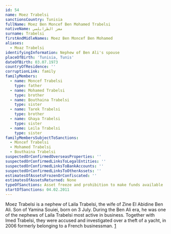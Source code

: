 ```yaml
---
id: 54
name: Moez Trabelsi
sanctionsCountry: Tunisia
fullName: Moez Ben Moncef Ben Mohamed Trabelsi
nativeName: معز الطرابلسي
surname: Trabelsi
firstAndMidleNames: Moez Ben Moncef Ben Mohamed
aliases:
  - Moaz Trabelsi
identifyingInformation: Nephew of Ben Ali's spouse
placeOfBirth: 'Tunisia, Tunis'
dateOfBirth: 03.07.1973
countryOfResidence: ''
corruptionLink: family
familyMembers:
  - name: Moncef Trabelsi
    type: father
  - name: Mohamed Trabelsi
    type: brother
  - name: Bouthaina Trabelsi
    type: sister
  - name: Tarek Trabelsi
    type: brother
  - name: Ghaya Trabelsi
    type: sister
  - name: Leila Trabelsi
    type: sister
familyMembersSubjectToSanctions:
  - Moncef Trabelsi
  - Mohamed Trabelsi
  - Bouthaina Trabelsi
suspectedOrConfirmedOverseasProperties: ''
suspectedOrConfirmedLinksToLegalEntities: ''
suspectedOrConfirmedLinksToBankAccounts: ''
suspectedOrConfirmedLinksToOtherAssets: ''
estimatesOfAssetsFrozenOrConfiscated: ''
estimatesOfAssetsReturned: None
typeOfSanctions: Asset freeze and prohibition to make funds available
startOfSanctions: 04.02.2011
---
```

Moez Trabelsi is a nephew of Laila Trabelsi, the wife of Zine El Abidine Ben 
Ali. Son of Yamina Souiei, born on 3 July. During the Ben Ali era, he was one of 
the nephews of Laila Trabelsi most active in business. Together with Imed 
Trabelsi, they were accused and investigated over a theft of a yacht, in 2006 
formerly belonging to a French businessman. 
[1](https://www.heraldscotland.com/news/12768799.yacht-theft-makes-diplomatic-waves/)
